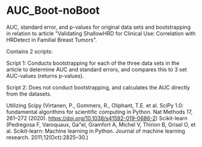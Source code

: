 # AUC_Boot-noBoot
AUC, standard error, and p-values for original data sets and bootstrapping in relation to article "Validating ShallowHRD for Clinical Use: Correlation with HRDetect in Familial Breast Tumors".


Contains 2 scripts: 

Script 1: 
Conducts bootstrapping for each of the three data sets in the article to determine AUC and standard errors, and compares this to 3 set AUC-values (returns p-values). 

Script 2: 
Does not conduct bootstrapping, and calculates the AUC directly from the datasets. 



Utilizing 
Scipy (Virtanen, P., Gommers, R., Oliphant, T.E. et al. SciPy 1.0: fundamental algorithms for scientific computing in Python. Nat Methods 17, 261–272 (2020). https://doi.org/10.1038/s41592-019-0686-2)
Scikit-learn (Pedregosa F, Varoquaux, Ga"el, Gramfort A, Michel V, Thirion B, Grisel O, et al. Scikit-learn: Machine learning in Python. Journal of machine learning research. 2011;12(Oct):2825–30.)
